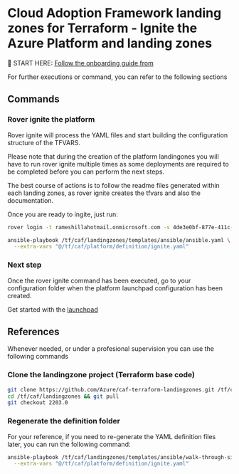 # Cloud Adoption Framework landing zones for Terraform - Ignite the Azure Platform and landing zones


:rocket: START HERE: [Follow the onboarding guide from](https://aztfmod.github.io/documentation/docs/enterprise-scale/landingzones/platform/org-setup)


For further executions or command, you can refer to the following sections

## Commands

### Rover ignite the platform

Rover ignite will  process the YAML files and start building the configuration structure of the TFVARS. 

Please note that during the creation of the platform landingones you will have to run rover ignite multiple times as some deployments are required to be completed before you can perform the next steps. 

The best course of actions is to follow the readme files generated within each landing zones, as rover ignite creates the tfvars and also the documentation.

Once you are ready to ingite, just run:

```bash
rover login -t rameshillahotmail.onmicrosoft.com -s 4de3e0bf-877e-411c-ba67-a83e25934334

ansible-playbook /tf/caf/landingzones/templates/ansible/ansible.yaml \
  --extra-vars "@/tf/caf/platform/definition/ignite.yaml"

```

### Next step

Once the rover ignite command has been executed, go to your configuration folder when the platform launchpad configuration has been created.

Get started with the [launchpad](/tf/caf/platform/definition/level0/launchpad)



## References

Whenever needed, or under a profesional supervision you can use the following commands

### Clone the landingzone project (Terraform base code)

```bash
git clone https://github.com/Azure/caf-terraform-landingzones.git /tf/caf/landingzones
cd /tf/caf/landingzones && git pull
git checkout 2203.0

```

### Regenerate the definition folder

For your reference, if you need to re-generate the YAML definition files later, you can run the following command: 

```bash
ansible-playbook /tf/caf/landingzones/templates/ansible/walk-through-single.yaml \
  --extra-vars "@/tf/caf/platform/definition/ignite.yaml"

```